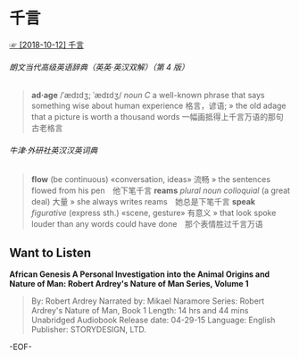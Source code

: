 # 千言
[☞ [2018-10-12] 千言 ](https://mp.weixin.qq.com/s/Rhn8lYL3AYOhpcfWMdcTzw)  

###### 朗文当代高级英语辞典（英英·英汉双解）（第 4 版）  
>**ad·age** /ˈædɪ​dʒ; ˈædɪ​dʒ/
*noun C*
a well-known phrase that says something wise about human experience 格言，谚语;
» the old adage that a picture is worth a thousand words 一幅画抵得上千言万语的那句古老格言

###### 牛津·外研社英汉汉英词典
>**flow**
(be continuous) «conversation, ideas» 流畅
» the sentences flowed from his pen　他下笔千言
**reams**
*plural noun* *colloquial* (a great deal) 大量
» she always writes reams　她总是下笔千言
**speak**
*figurative*
(express sth.) «scene, gesture» 有意义
» that look spoke louder than any words could have done　那个表情胜过千言万语


## Want to Listen
**African Genesis
A Personal Investigation into the Animal Origins and Nature of Man: Robert Ardrey's Nature of Man Series, Volume 1**
>By: Robert Ardrey
Narrated by: Mikael Naramore
Series: Robert Ardrey's Nature of Man, Book 1
Length: 14 hrs and 44 mins
Unabridged Audiobook
Release date: 04-29-15
Language: English
Publisher: STORYDESIGN, LTD.

-EOF-
